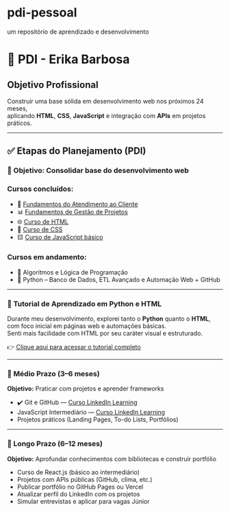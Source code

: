 # pdi-pessoal

um repositório de aprendizado e desenvolvimento
# 🎯 PDI - Erika Barbosa

## Objetivo Profissional

Construir uma base sólida em desenvolvimento web nos próximos 24 meses,  
aplicando **HTML**, **CSS**, **JavaScript** e integração com **APIs** em projetos práticos.

---

## ✅ Etapas do Planejamento (PDI)

### 🎯 Objetivo: Consolidar base do desenvolvimento web

### Cursos concluídos:
- 👥 [Fundamentos do Atendimento ao Cliente](https://www.linkedin.com/learning/certificates/a55b098797b0b0d879528ab5e5f7199379edd056a81bc01619c97ff99f0d2341?trk=share_certificate)
- 📊 [Fundamentos de Gestão de Projetos](https://www.linkedin.com/learning/certificates/8e7b8e35adc29e12e8af3ba94f9cb59c20f2353b7fd6cfccbc9abbb36b0bf7c3?trk=share_certificate)
- 🌐 [Curso de HTML](https://www.linkedin.com/learning/certificates/50909d0e6a9ca5fbdc221efb071be3779f9cba6d64398ffea2ac01ca8f79e392?trk=share_certificate)
- 🎨 [Curso de CSS](https://www.linkedin.com/learning/certificates/a2d85c4156abf8f0faa1135e4c33a1d3e74cf84c677b555ef3f36912813a7f77?trk=share_certificate)
- 🟨 [Curso de JavaScript básico](https://www.linkedin.com/learning/certificates/46dbe286959aca8085940faa31188b1b4f5dc2331436383e636561dfdcd24f74?trk=share_certificate)

### Cursos em andamento:
- 🧠 Algoritmos e Lógica de Programação
- 🐍 Python – Banco de Dados, ETL Avançado e Automação Web + GitHub

---

### 📘 Tutorial de Aprendizado em Python e HTML
Durante meu desenvolvimento, explorei tanto o **Python** quanto o **HTML**, com foco inicial em páginas web e automações básicas.  
Senti mais facilidade com HTML por seu caráter visual e estruturado.

👉 [Clique aqui para acessar o tutorial completo](tutorial.md)

---

### 📅 Médio Prazo (3–6 meses)
**Objetivo:** Praticar com projetos e aprender frameworks

- ✔️ Git e GitHub — [Curso LinkedIn Learning](https://br.linkedin.com/learning/git-e-github-formacao-basica)
- JavaScript Intermediário — [Curso LinkedIn Learning](https://www.linkedin.com/learning/javascript-enhancing-the-dom-23744475)
- Projetos práticos (Landing Pages, To-do Lists, Portfólios)

---

### 📅 Longo Prazo (6–12 meses)
**Objetivo:** Aprofundar conhecimentos com bibliotecas e construir portfólio

- Curso de React.js (básico ao intermediário)
- Projetos com APIs públicas (GitHub, clima, etc.)
- Publicar portfólio no GitHub Pages ou Vercel
- Atualizar perfil do LinkedIn com os projetos
- Simular entrevistas e aplicar para vagas Júnior
